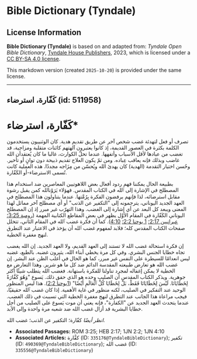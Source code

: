 # Bible Dictionary (Tyndale)

## License Information

**Bible Dictionary (Tyndale)** is based on and adapted from: _Tyndale Open Bible Dictionary_, [Tyndale House Publishers](https://tyndaleopenresources.com/), 2023, which is licensed under a [CC BY-SA 4.0 license](https://creativecommons.org/licenses/by-sa/4.0/legalcode.en).

This markdown version (created `2025-10-20`) is provided under the same license.



--------------------------------

## كَفّارة، استرضاء (id: 511958)

كَفّارة، استرضاء\*
==================

تصرف أو فعل لتهدئة غضب شخص آخر عن طريق تقديم هدية. كان الوثنييون يستخدمون الكلمة بكثرة في العصور القديمة، إذ كانوا يعتبرون آلهتهم كائنات متقلبة ومزاجية، قد تغضب من عبادها لأقل الأسباب وأتفهها. عندما تحلّ الكوارث، غالبا ما كان يُعتقدأن الله غاضب وبذلك فإنه يعاقب عِباده. ومن ثمّ يكون العلاج تقديم ذبيحة دون توانٍ أو تأخير. وحُسن اختيار التقدمة (الهدية) كان يهدئ الله ويُحسّن من مِزَاجه مجددًا. هذه العملية كانت تُسمى الاسترضاء\-أو الكَفّارة.

بطبيعة الحال يمكننا فهم ردود أفعال بعض اللاهوتيين المعاصرين ضد استخدام هذا المصطلح في الإشارة إلى ٱلله في الكتاب المقدس. فهؤلاء يَرَوْنالله كمن يقبل رشوة مقابل استرضائه، لذا فإنهم يرفضون الفكرة بِرُمَّتها. عندما يتناولون هذا المصطلح في العهد الجديد اليوناني، يترجمونه إلى "التكفير عن الذنب" أو أي مصطلح آخر مماثل لهذا المعنى ويبعد كل البعد عن أي إشارة إلى الغضب. وهذا التهرّب غير مبرر إذ إن المصطلح اليوناني الكَفّارة في المقام الأوَّل يظهر في بعض المقاطع الكتابية المهمة ([رومية 3:25؛](https://ref.ly/Rom3:25) [عبرانيين 2:17؛](https://ref.ly/Heb2:17) [1 يوحنا 2:2؛](https://ref.ly/1John2:2) [4:10](https://ref.ly/1John4:10)). كما أن فكرة غضب ٱلله في المقام الثاني، تتخلل صفحات الكتاب المقدس كله؛ فلابد لمفهوم غضب ٱلله أن يؤخذ في الاعتبار عند التطرق لنهج مغفرة الخطية.

إن فكرة استحالة غضب الله لا تستند إلى العهد القديم، ولا العهد الجديد. إن الله يغضب تجاه خطايا الجنس البشري. وفي كل مرة يخطي أبناء الله، يثيرون غضبه. بالطبع، غضبه ليس انعدامًا للسيطرة على النفس غير مبرر، كما هو الحال في أغلب الظن عند البشر. إن غضب الله هو تعارض طبيعته المقدسة الدائم ضد كل ما هو شرير. وهذا التعارض مع الخطية لا يمكن إغفاله لمجرد تناولنا للفكرة باستهانة. فغضب الله يتطلب شيئًا أكثر جوهرية. ويذكر الكتاب المقدس أن الصليب وحده هو الذي حقق ذلك. يَسوع "وَهُوَ كَفَّارَةٌ لِخَطَايَانَا. لَيْسَ لِخَطَايَانَا فَقَطْ، بَلْ لِخَطَايَا كُلِّ ٱلْعَالَمِ أَيْضًا" ([1يوحنا 2:2](https://ref.ly/1John2:2)). هذا ليس المنظور الوحيد عند التفكير في الصليب، لكنه منظور في غاية الأهمية. إذا كان غضب ٱلله حقيقيًا، فيجب مراعاة هذا الجانب عند التطرق لنهج مغفرة الخطية التي تسببت في ذلك الغضب. عندما يتحدث العهد الجديد عن "الكفارة"، فإنه يعني أن موت يَسوع على الصليب من أجل خطايا البشرية قد أزال غضب الله ضد شعبه مرة واحدة وإلى الأبد.

*انظر أيضًا* كفّارة؛ التكفير عن الذنب؛ غضب الله.

* **Associated Passages:** ROM 3:25; HEB 2:17; 1JN 2:2; 1JN 4:10
* **Associated Articles:** كفَّارة (ID: `335176@TyndaleBibleDictionary`); تكفير (ID: `490369@TyndaleBibleDictionary`); غضب الله (ID: `335556@TyndaleBibleDictionary`)

